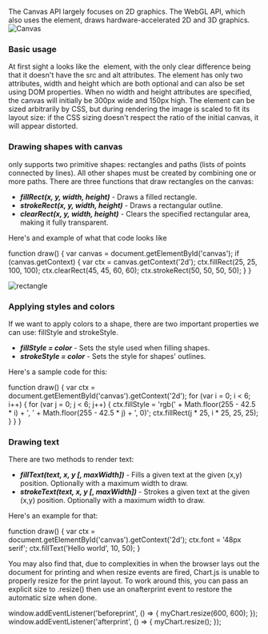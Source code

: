 

The Canvas API largely focuses on 2D graphics. The WebGL API, which also uses the <canvas> element, draws hardware-accelerated 2D and 3D graphics.
 ![Canvas](https://cdn.mos.cms.futurecdn.net/S5bicwPe8vbP9nt3iwAwwi.jpg)
### Basic usage

At first sight a <canvas> looks like the <img> element, with the only clear difference being that it doesn't have the src and alt attributes. The element has only two attributes, width and height which are both optional and can also be set using DOM properties. When no width and height attributes are specified, the canvas will initially be 300px wide and 150px high. The element can be sized arbitrarily by CSS, but during rendering the image is scaled to fit its layout size: if the CSS sizing doesn't respect the ratio of the initial canvas, it will appear distorted.

### Drawing shapes with canvas
 <canvas> only supports two primitive shapes: rectangles and paths (lists of points connected by lines). All other shapes must be created by combining one or more paths. There are three functions that draw rectangles on the canvas:

- ***fillRect(x, y, width, height)*** - Draws a filled rectangle.
- ***strokeRect(x, y, width, height)*** - Draws a rectangular outline.
- ***clearRect(x, y, width, height)*** - Clears the specified rectangular area, making it fully transparent.

Here's and example of what that code looks like

function draw() {
  var canvas = document.getElementById('canvas');
  if (canvas.getContext) {
    var ctx = canvas.getContext('2d');
    ctx.fillRect(25, 25, 100, 100);
    ctx.clearRect(45, 45, 60, 60);
    ctx.strokeRect(50, 50, 50, 50);
  }
}

![rectangle](https://i.stack.imgur.com/EYLwI.png) 

### Applying styles and colors

If we want to apply colors to a shape, there are two important properties we can use: fillStyle and strokeStyle.

- ***fillStyle = color*** - Sets the style used when filling shapes.
- ***strokeStyle = color*** - Sets the style for shapes' outlines.

Here's a sample code for this:

function draw() {
  var ctx = document.getElementById('canvas').getContext('2d');
  for (var i = 0; i < 6; i++) {
    for (var j = 0; j < 6; j++) {
      ctx.fillStyle = 'rgb(' + Math.floor(255 - 42.5 * i) + ', ' +
                       Math.floor(255 - 42.5 * j) + ', 0)';
      ctx.fillRect(j * 25, i * 25, 25, 25);
    }
  }
}



### Drawing text

There are two methods to render text:

- ***fillText(text, x, y [, maxWidth])*** - Fills a given text at the given (x,y) position. Optionally with a maximum width to draw.
- ***strokeText(text, x, y [, maxWidth])*** - Strokes a given text at the given (x,y) position. Optionally with a maximum width to draw.

Here's an example for that:

function draw() {
  var ctx = document.getElementById('canvas').getContext('2d');
  ctx.font = '48px serif';
  ctx.fillText('Hello world', 10, 50);
}
   
   
You may also find that, due to complexities in when the browser lays out the document for printing and when resize events are fired, Chart.js is unable to properly resize for the print layout. To work around this, you can pass an explicit size to .resize() then use an onafterprint event to restore the automatic size when done.

window.addEventListener('beforeprint', () => {
  myChart.resize(600, 600);
});
window.addEventListener('afterprint', () => {
  myChart.resize();
});

